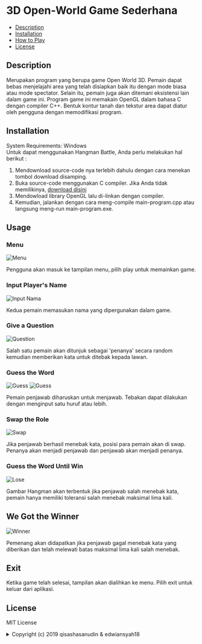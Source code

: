 # 3D Open-World Game Sederhana

* [Description](#description)
* [Installation](#installation)
* [How to Play](#howtoplay)
* [License](#license)

## Description
Merupakan program yang berupa game Open World 3D. Pemain dapat bebas menjelajahi area yang telah disiapkan baik itu dengan mode biasa atau mode spectator. Selain itu, pemain juga akan ditemani eksistensi lain dalam game ini. Program game ini memakain OpenGL dalam bahasa C dengan compiler C++. Bentuk kontur tanah dan tekstur area dapat diatur oleh pengguna dengan memodifikasi program. 

## Installation
System Requirements: Windows
<br>
Untuk dapat menggunakan Hangman Battle, Anda perlu melakukan hal berikut :
1. Mendownload source-code nya terlebih dahulu dengan cara menekan tombol download disamping.
2. Buka source-code menggunakan C compiler. Jika Anda tidak memilikinya, [download disini](https://sourceforge.net/projects/orwelldevcpp/files/latest/download)
3. Mendowload library OpenGL lalu di-linkan dengan compiler.
3. Kemudian, jalankan dengan cara meng-compile main-program.cpp atau langsung meng-run main-program.exe.

## Usage
### Menu
![Menu](/ss/menu.png)

Pengguna akan masuk ke tampilan menu,.pilih play untuk memainkan game.
### Input Player's Name
![Input Nama](/ss/inputNama.png)

Kedua pemain memasukan nama yang dipergunakan dalam game.
### Give a Question
![Question](/ss/gibQues.png)

Salah satu pemain akan ditunjuk sebagai 'penanya' secara random kemudian memberikan kata untuk ditebak kepada lawan.
### Guess the Word
![Guess](/ss/gibAns.png)
![Guess](/ss/gibAns2.png)

Pemain penjawab diharuskan untuk menjawab. Tebakan dapat dilakukan dengan menginput satu huruf atau lebih.
### Swap the Role
![Swap](/ss/gibQues2.png)

Jika penjawab berhasil menebak kata, posisi para pemain akan di swap. Penanya akan menjadi penjawab dan penjawab akan menjadi penanya.
### Guess the Word Until Win
![Lose](/ss/loseAns2.png)

Gambar Hangman akan terbentuk jika penjawab salah menebak kata, pemain hanya memiliki toleransi salah menebak maksimal lima kali.
## We Got the Winner
![Winner](/ss/lose.png)

Pemenang akan didapatkan jika penjawab gagal menebak kata yang diberikan dan telah melewati batas maksimal lima kali salah menebak.
## Exit

Ketika game telah selesai, tampilan akan dialihkan ke menu. Pilih exit untuk keluar dari aplikasi.

## License

MIT License
<details>
  <summary>Copyright (c) 2019 qisashasanudin & edwiansyah18</summary>

<p align="justify">Permission is hereby granted, free of charge, to any person obtaining a copy
of this software and associated documentation files (the "Software"), to deal
in the Software without restriction, including without limitation the rights
to use, copy, modify, merge, publish, distribute, sublicense, and/or sell
copies of the Software, and to permit persons to whom the Software is
furnished to do so, subject to the following conditions:</p>

<p align="justify">The above copyright notice and this permission notice shall be included in all
copies or substantial portions of the Software.</p>

<p align="justify">The software is provided "as is", without warranty of any kind, express or
Implied, including but not limited to the warranties of merchantability,
Fitness for a particular purpose and noninfringement. In no event shall the
Authors or copyright holders be liable for any claim, damages or other
Liability, whether in an action of contract, tort or otherwise, arising from,
Out of or in connection with the software or the use or other dealings in the
Software.</p>

</details>

